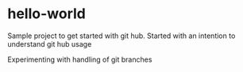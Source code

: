 # hello-world
Sample project to get started with git hub. Started with an intention to understand git hub usage

Experimenting with handling of git branches

